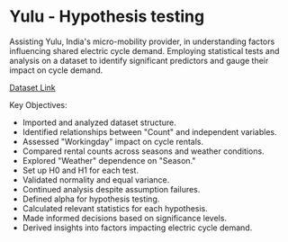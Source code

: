# Yulu - Hypothesis testing

Assisting Yulu, India's micro-mobility provider, in understanding factors influencing shared electric cycle demand. 
Employing statistical tests and analysis on a dataset to identify significant predictors and gauge their impact on cycle demand.

[Dataset Link](https://drive.google.com/file/d/1VHaryJdgXdb88lMUCYTm-_FfvGqp0SPM/view?usp=drive_link)

Key Objectives:

- Imported and analyzed dataset structure.
- Identified relationships between "Count" and independent variables.
- Assessed "Workingday" impact on cycle rentals.
- Compared rental counts across seasons and weather conditions.
- Explored "Weather" dependence on "Season."
- Set up H0 and H1 for each test.
- Validated normality and equal variance.
- Continued analysis despite assumption failures.
- Defined alpha for hypothesis testing.
- Calculated relevant statistics for each hypothesis.
- Made informed decisions based on significance levels.
- Derived insights into factors impacting electric cycle demand.
